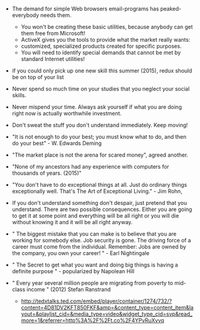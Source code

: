 - The demand for simple Web browsers email-programs has peaked-everybody needs them. 
  - You won't be creating these basic utilities, because anybody can get them free from Microsoft!
  - ActiveX gives you the tools to provide what the market really wants:
  - customized, specialized products created for specific purposes.
  - You will need to identify special demands that cannot be met by standard Internet utilities!

- if you could only pick up one new skill this summer (2015), redux should be on top of your list

- Never spend so much time on your studies that you neglect your social skills.
 
- Never mispend your time. Always ask yourself if what you are doing right now is actually worthwhile investment.

- Don't sweat the stuff you don't understand immediately. Keep moving!

- "It is not enough to do your best; you must know what to do, and then do your best" - W. Edwards Deming
   
- "The market place is not the arena for scared money", agreed another.

- "None of my ancestors had any experience with computers for thousands of years. (2015)"

- "You don't have to do exceptional things at all. Just do ordinary things exceptionally well. That's The Art of Exceptional Living." - Jim Rohn, 

- If you don't understand something don't despair, just pretend that you understand. There are two possible consequences. Either you are going to get it at some point and everything will be all right or you will die without knowing it and it will be all right anyway.

- " The biggest mistake that you can make is to believe that you are working for somebody else. Job security is gone. The driving force of a career must come from the individual. Remember: Jobs are owned by the company, you own your career! " -    Earl Nightingale 

- " The Secret to get what you want and doing big things is having a definite purpose " - popularized by Napolean Hill

- " Every year several million people are migrating from poverty to mid-class income " (2012) Stefan Ranstrand
  - http://tedxtalks.ted.com/embed/player/container/1274/732/?content=4D81DV2KFT850FKF&amp=&content_type=content_item&layout=&playlist_cid=&media_type=video&widget_type_cid=svp&read_more=1&referrer=http%3A%2F%2Ft.co%2F4YPvRuXvvq 
